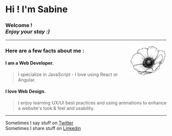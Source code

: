 
# Hi ! I'm Sabine
### **Welcome !** <br/> _Enjoy your stay :)_
___
<img align="right" src="https://github.com/Sabinerobart/Sabinerobart/blob/master/beautiful-anemone.png" alt="Decorative flower" height=100px/>

### Here are a few facts about me :
#### I am a Web Developer. 
> I specialize in JavaScript - I love using React or Angular.
#### I love Web Design.
> I enjoy learning UX/UI best practices and using animations to enhance a website's look & feel and usability.
___
Sometimes I say stuff on [Twitter](https://twitter.com/Sabinerobart)<br/>
Sometimes I share stuff on [Linkedin](https://www.linkedin.com/in/sabinerobart/)



<!--
**Sabinerobart/Sabinerobart** is a ✨ _special_ ✨ repository because its `README.md` (this file) appears on your GitHub profile.
-->
